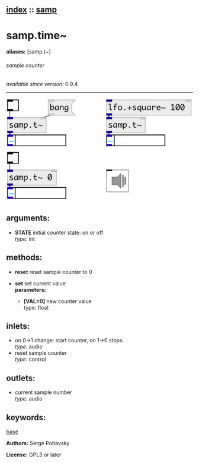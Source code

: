 [index](index.html) :: [samp](category_samp.html)
---

# samp.time~
**aliases:** [samp.t\~]


###### sample counter

*available since version:* 0.9.4

---




[![example](../examples/img/samp.time~.jpg)](../examples/pd/samp.time~.pd)



## arguments:

* **STATE**
initial counter state: on or off<br>
_type:_ int<br>



## methods:

* **reset**
reset sample counter to 0<br>

* **set**
set current value<br>
  __parameters:__
  - **[VAL=0]** new counter value<br>
    type: float <br>






## inlets:

* on 0-&gt;1 change: start counter, on 1-&gt;0 stops.<br>
_type:_ audio
* reset sample counter<br>
_type:_ control



## outlets:

* current sample number<br>
_type:_ audio



## keywords:

[base](keywords/base.html)






**Authors:** Serge Poltavsky




**License:** GPL3 or later





